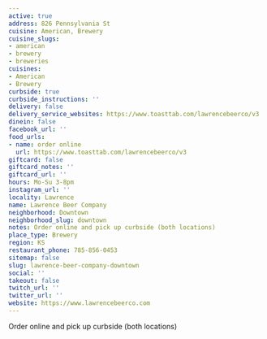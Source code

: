 ```yaml
---
active: true
address: 826 Pennsylvania St
cuisine: American, Brewery
cuisine_slugs:
- american
- brewery
- breweries
cuisines:
- American
- Brewery
curbside: true
curbside_instructions: ''
delivery: false
delivery_service_websites: https://www.toasttab.com/lawrencebeerco/v3
dinein: false
facebook_url: ''
food_urls:
- name: order online
  url: https://www.toasttab.com/lawrencebeerco/v3
giftcard: false
giftcard_notes: ''
giftcard_url: ''
hours: Mo-Su 3-8pm
instagram_url: ''
locality: Lawrence
name: Lawrence Beer Company
neighborhood: Downtown
neighborhood_slug: downtown
notes: Order online and pick up curbside (both locations)
place_type: Brewery
region: KS
restaurant_phone: 785-856-0453
sitemap: false
slug: lawrence-beer-company-downtown
social: ''
takeout: false
twitch_url: ''
twitter_url: ''
website: https://www.lawrencebeerco.com
---
```


Order online and pick up curbside (both locations)